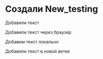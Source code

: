 ﻿# Создали New_testing

Добавили текст

Добавили текст через браузер

Добавим текст локально

Добавили текст в новой ветке

